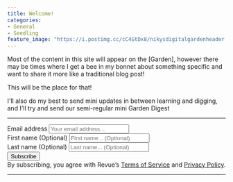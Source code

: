 ```yaml
---
title: Welcome!
categories:
- General
- Seedling
feature_image: "https://i.postimg.cc/cC4GtDx8/nikysdigitalgardenheader.png"
---
```


Most of the content in this site will appear on the [Garden], however there may be times where I get a bee in my bonnet about something specific and want to share it more like a traditional blog post!

This will be the place for that! 

I'll also do my best to send mini updates in between learning and digging, and I'll try and send our semi-regular mini Garden Digest

---

<div id="revue-embed">
  <form action="https://www.getrevue.co/profile/nikydix/add_subscriber" method="post" id="revue-form" name="revue-form"  target="_blank">
  <div class="revue-form-group">
    <label for="member_email">Email address</label>
    <input class="revue-form-field" placeholder="Your email address..." type="email" name="member[email]" id="member_email">
  </div>
  <div class="revue-form-group">
    <label for="member_first_name">First name <span class="optional">(Optional)</span></label>
    <input class="revue-form-field" placeholder="First name... (Optional)" type="text" name="member[first_name]" id="member_first_name">
  </div>
  <div class="revue-form-group">
    <label for="member_last_name">Last name <span class="optional">(Optional)</span></label>
    <input class="revue-form-field" placeholder="Last name... (Optional)" type="text" name="member[last_name]" id="member_last_name">
  </div>
  <div class="revue-form-actions">
    <input type="submit" value="Subscribe" name="member[subscribe]" id="member_submit">
  </div>
  <div class="revue-form-footer">By subscribing, you agree with Revue’s <a target="_blank" href="https://www.getrevue.co/terms">Terms of Service</a> and <a target="_blank" href="https://www.getrevue.co/privacy">Privacy Policy</a>.</div>
  </form>
</div>

---


